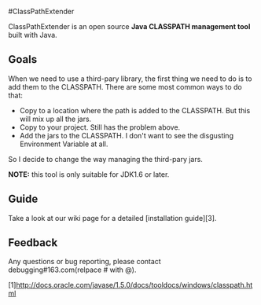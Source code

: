 #ClassPathExtender

ClassPathExtender is an open source **Java CLASSPATH management tool** built with Java.


## Goals

When we need to use a third-pary library, the first thing we need to do is to add them to the CLASSPATH.
There are some most common ways to do that:
* Copy to a location where the path is added to the CLASSPATH. But this will mix up all the jars.
* Copy to your project. Still has the problem above.
* Add the jars to the CLASSPATH. I don't want to see the disgusting Environment Variable at all.

So I decide to change the way managing the third-pary jars.

**NOTE:** this tool is only suitable for JDK1.6 or later.

## Guide

Take a look at our wiki page for a detailed [installation guide][3].

## Feedback

Any questions or bug reporting, please contact debugging#163.com(relpace # with @).

[1]http://docs.oracle.com/javase/1.5.0/docs/tooldocs/windows/classpath.html